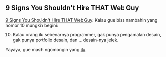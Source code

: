 ## 9 Signs You Shouldn't Hire THAT Web Guy

<a href="http://css.dzone.com/news/9-signs-you-shouldnt-hire-web-">9 Signs You Shouldn't Hire THAT Web Guy</a>. Kalau gue bisa nambahin yang nomor 10 mungkin begini:

10. Kalau orang itu sebenarnya programmer, gak punya pengamalan desain, gak punya portfolio desain, dan ... desain-nya jelek.

Yayaya, gue masih ngomongin yang [itu](http://kriwil.com/journal/unek-unek).

<!-- {"time": "2008-02-28 18:41:33", "title": "9 Signs You Shouldn't Hire THAT Web Guy"} -->
